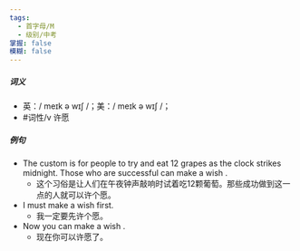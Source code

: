 ```yaml
---
tags:
  - 首字母/M
  - 级别/中考
掌握: false
模糊: false
---
```

##### 词义
- 英：/ meɪk ə wɪʃ /；美：/ meɪk ə wɪʃ /；
- #词性/v  许愿
##### 例句
- The custom is for people to try and eat 12 grapes as the clock strikes midnight. Those who are successful can make a wish .
	- 这个习俗是让人们在午夜钟声敲响时试着吃12颗葡萄。那些成功做到这一点的人就可以许个愿。
- I must make a wish first.
	- 我一定要先许个愿。
- Now you can make a wish .
	- 现在你可以许愿了。
